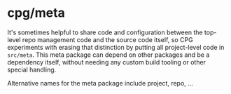 # cpg/meta

It's sometimes helpful to share code and configuration between
the top-level repo management code and the source code itself,
so CPG experiments with erasing that distinction
by putting all project-level code in `src/meta`.
This meta package can depend on other packages and be a dependency itself,
without needing any custom build tooling or other special handling.

Alternative names for the meta package include project, repo, ...
